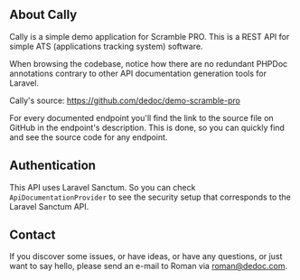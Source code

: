 ## About Cally

Cally is a simple demo application for Scramble PRO. This is a REST API for simple ATS (applications tracking system) software.

When browsing the codebase, notice how there are no redundant PHPDoc annotations contrary to other API documentation generation tools for Laravel. 

Cally's source: https://github.com/dedoc/demo-scramble-pro

For every documented endpoint you'll find the link to the source file on GitHub in the endpoint's description. This is done, so you can quickly find and see the source code for any endpoint.

## Authentication

This API uses Laravel Sanctum. So you can check `ApiDocumentationProvider` to see the security setup that corresponds to the Laravel Sanctum API.  

## Contact

If you discover some issues, or have ideas, or have any questions, or just want to say hello, please send an e-mail to Roman via [roman@dedoc.com](mailto:roman@dedoc.com).
